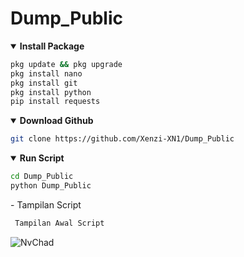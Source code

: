 # Dump_Public

<details open>
  <summary><strong> Install Package</strong></summary>

  ```bash
  pkg update && pkg upgrade
  pkg install nano
  pkg install git
  pkg install python
  pip install requests
  ```
  </details>
  <details open>
  <summary><strong> Download Github </strong></summary>

  ```bash
  git clone https://github.com/Xenzi-XN1/Dump_Public
  ```
  </details>
  <details open>
  <summary><strong> Run Script </strong></summary>

  ```bash
  cd Dump_Public
  python Dump_Public
  ```
  </details>
- Tampilan Script

  ```bash
   Tampilan Awal Script
  ```

  ![NvChad](https://i.ibb.co/Jx74MhG/IMG-20220328-130421.jpg)
